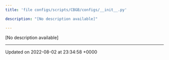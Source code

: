 ```yaml
---
title: 'file configs/scripts/CBGB/configs/__init__.py'

description: "[No description available]"

---
```







[No description available]






-------------------------------

Updated on 2022-08-02 at 23:34:58 +0000
